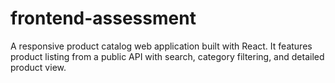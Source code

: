 # frontend-assessment
A responsive product catalog web application built with React. It features product listing from a public API with search, category filtering, and detailed product view.
